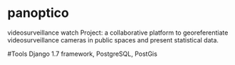 # panoptico
videosurveillance watch Project: a collaborative platform to georeferentiate videosurveillance cameras in public spaces and present statistical data.

#Tools
Django 1.7 framework, PostgreSQL, PostGis
